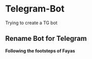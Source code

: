 # Telegram-Bot
Trying to create a TG bot

## Rename Bot for Telegram
**Following the footsteps of Fayas**
